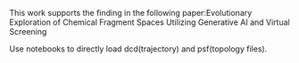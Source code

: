 This work supports the finding in the following paper:Evolutionary Exploration of Chemical Fragment Spaces Utilizing Generative AI and Virtual Screening

Use notebooks to directly load dcd(trajectory) and psf(topology files). 
